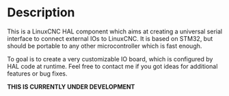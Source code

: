 # Description

This is a LinuxCNC HAL component which aims at creating a universal serial interface to connect external IOs to LinuxCNC.
It is based on STM32, but should be portable to any other microcontroller which is fast enough.

To goal is to create a very customizable IO board, which is configured by HAL code at runtime. Feel free to contact me if you got ideas for additional features or bug fixes.



**THIS IS CURRENTLY UNDER DEVELOPMENT**
